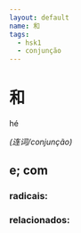 ```yaml
--- 
layout: default
name: 和 
tags: 
  - hsk1
  - conjunção
--- 
```

# 和 
hé  
 
*(连词/conjunção)*  
## e; com 
### radicais: 
### relacionados: 
